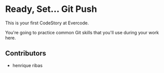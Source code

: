 
# Ready, Set... Git Push

This is your first CodeStory at Evercode.

You're going to practice common Git skills that you'll use during your work here.
## Contributors

- henrique ribas

